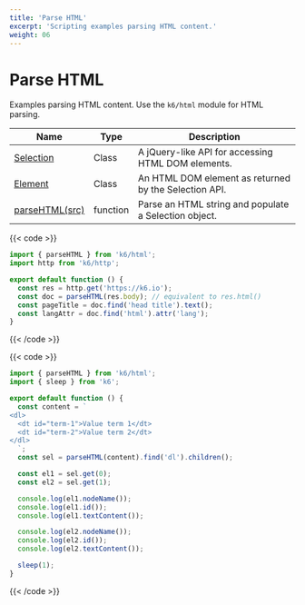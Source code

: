 ```yaml
---
title: 'Parse HTML'
excerpt: 'Scripting examples parsing HTML content.'
weight: 06
---
```


# Parse HTML

Examples parsing HTML content. Use the `k6/html` module for HTML parsing.

| Name                                                                                        | Type     | Description                                           |
| ------------------------------------------------------------------------------------------- | -------- | ----------------------------------------------------- |
| [Selection](https://grafana.com/docs/k6/<K6_VERSION>/javascript-api/k6-html/selection)      | Class    | A jQuery-like API for accessing HTML DOM elements.    |
| [Element](https://grafana.com/docs/k6/<K6_VERSION>/javascript-api/k6-html/element)          | Class    | An HTML DOM element as returned by the Selection API. |
| [parseHTML(src)](https://grafana.com/docs/k6/<K6_VERSION>/javascript-api/k6-html/parsehtml) | function | Parse an HTML string and populate a Selection object. |

{{< code >}}

```javascript
import { parseHTML } from 'k6/html';
import http from 'k6/http';

export default function () {
  const res = http.get('https://k6.io');
  const doc = parseHTML(res.body); // equivalent to res.html()
  const pageTitle = doc.find('head title').text();
  const langAttr = doc.find('html').attr('lang');
}
```

{{< /code >}}

{{< code >}}

```javascript
import { parseHTML } from 'k6/html';
import { sleep } from 'k6';

export default function () {
  const content = `
<dl>
  <dt id="term-1">Value term 1</dt>
  <dt id="term-2">Value term 2</dt>
</dl>
  `;
  const sel = parseHTML(content).find('dl').children();

  const el1 = sel.get(0);
  const el2 = sel.get(1);

  console.log(el1.nodeName());
  console.log(el1.id());
  console.log(el1.textContent());

  console.log(el2.nodeName());
  console.log(el2.id());
  console.log(el2.textContent());

  sleep(1);
}
```

{{< /code >}}
